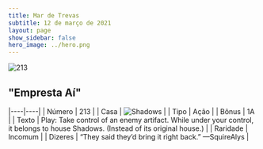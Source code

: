 ```yaml
---
title: Mar de Trevas
subtitle: 12 de março de 2021
layout: page
show_sidebar: false
hero_image: ../hero.png
---
```


![213](https://cdn.keyforgegame.com/media/card_front/pt/496_213_3CJQPJ5VH438_pt.png)

## "Empresta Aí"

|----|----|
| Número | 213 |
| Casa | ![Shadows](https://archonarcana.com/images/thumb/e/ee/Shadows.png/22px-Shadows.png "Sombras") |
| Tipo | Ação |
| Bônus | 1A |
| Texto | Play: Take control of an enemy artifact. While under your control, it belongs to house Shadows. (Instead of its original house.) |
| Raridade | Incomum |
| Dizeres | “They said they’d bring it right back.” <softreturn>—Squire<nonbreak>Alys |
